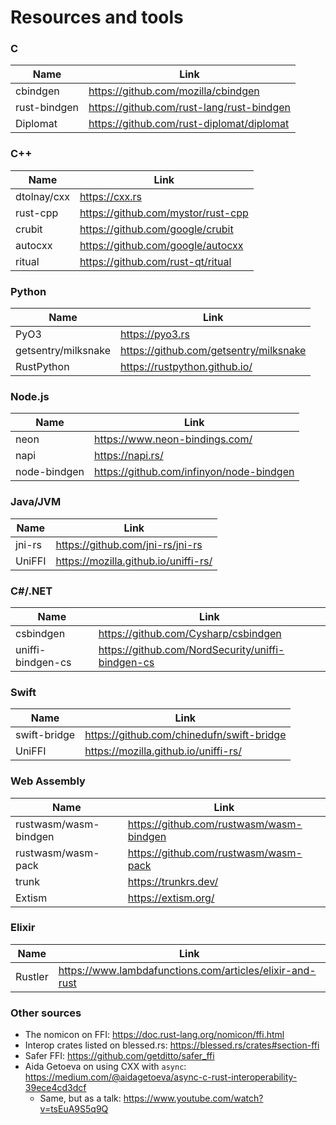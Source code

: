 # Resources and tools

### C

| Name | Link |
| -- | -- |
| cbindgen  | <https://github.com/mozilla/cbindgen> |
| rust-bindgen  | <https://github.com/rust-lang/rust-bindgen> |
| Diplomat  | <https://github.com/rust-diplomat/diplomat> |


### C++

| Name | Link |
| -- | -- |
| dtolnay/cxx | <https://cxx.rs> |
| rust-cpp | <https://github.com/mystor/rust-cpp> |
| crubit | <https://github.com/google/crubit> |
| autocxx | <https://github.com/google/autocxx> |
| ritual | <https://github.com/rust-qt/ritual> |

### Python

| Name | Link |
| -- | -- |
| PyO3 | <https://pyo3.rs> |
| getsentry/milksnake | <https://github.com/getsentry/milksnake> |
| RustPython | <https://rustpython.github.io/> |

### Node.js

| Name | Link |
| -- | -- |
| neon | <https://www.neon-bindings.com/> |
| napi | <https://napi.rs/> |
| node-bindgen | <https://github.com/infinyon/node-bindgen> |

### Java/JVM

| Name | Link |
| -- | -- |
| jni-rs | <https://github.com/jni-rs/jni-rs> |
| UniFFI | <https://mozilla.github.io/uniffi-rs/> |


### C#/.NET

| Name | Link |
| -- | -- |
| csbindgen | <https://github.com/Cysharp/csbindgen> |
| uniffi-bindgen-cs | <https://github.com/NordSecurity/uniffi-bindgen-cs> |

### Swift

| Name | Link |
| -- | -- |
| swift-bridge | <https://github.com/chinedufn/swift-bridge> |
| UniFFI | <https://mozilla.github.io/uniffi-rs/> |


### Web Assembly

| Name | Link |
| -- | -- |
| rustwasm/wasm-bindgen | <https://github.com/rustwasm/wasm-bindgen> |
| rustwasm/wasm-pack | <https://github.com/rustwasm/wasm-pack> |
| trunk | <https://trunkrs.dev/> |
| Extism | <https://extism.org/> |


### Elixir

| Name | Link |
| -- | -- |
| Rustler | <https://www.lambdafunctions.com/articles/elixir-and-rust> |


### Other sources
- The nomicon on FFI: <https://doc.rust-lang.org/nomicon/ffi.html>
- Interop crates listed on blessed.rs: <https://blessed.rs/crates#section-ffi>
- Safer FFI: <https://github.com/getditto/safer_ffi>
- Aida Getoeva on using CXX with `async`: <https://medium.com/@aidagetoeva/async-c-rust-interoperability-39ece4cd3dcf>
    - Same, but as a talk: <https://www.youtube.com/watch?v=tsEuA9S5q9Q>